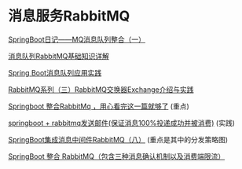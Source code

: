# 消息服务RabbitMQ

[SpringBoot日记——MQ消息队列整合（一）](https://www.cnblogs.com/iceb/p/9513173.html)

[消息队列RabbitMQ基础知识详解](https://www.cnblogs.com/fdzfd/p/9313204.html)

[Spring Boot消息队列应用实践](https://www.cnblogs.com/jeffwongishandsome/p/spring-boot-integrate-messaging-queue-practise.html)

[RabbitMQ系列（三）RabbitMQ交换器Exchange介绍与实践](https://www.cnblogs.com/vipstone/p/9295625.html)

[Springboot 整合RabbitMq ，用心看完这一篇就够了](https://blog.csdn.net/qq_35387940/article/details/100514134) (重点)

[springboot + rabbitmq发送邮件(保证消息100%投递成功并被消费)](https://www.jianshu.com/p/dca01aad6bc8) (实践)

[SpringBoot集成消息中间件RabbitMQ（八）](https://blog.csdn.net/qq_40754146/article/details/98194197) (重点是其中的分发策略图)

[SpringBoot 整合 RabbitMQ（包含三种消息确认机制以及消费端限流）](https://www.cnblogs.com/haixiang/p/10959551.html)
